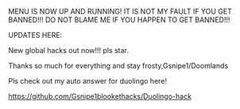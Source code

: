 MENU IS NOW UP AND RUNNING!
IT IS NOT MY FAULT IF YOU GET BANNED!!! DO NOT BLAME ME IF YOU HAPPEN TO GET BANNED!!!

UPDATES HERE:

New global hacks out now!!! pls star. 

Thanks so much for everything and stay frosty,Gsnipe1/Doomlands


Pls check out my auto answer for duolingo here! 


https://github.com/Gsnipe1blookethacks/Duolingo-hack
